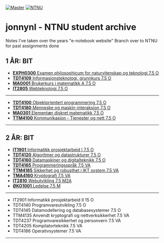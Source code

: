 [![Master](https://img.shields.io/badge/branch-Master-darkred?logo=read-the-docs)](https://github.com/Shirajuki/jonnynl/tree/master)
[![NTNU](https://img.shields.io/badge/branch-NTNU-red?logo=stackoverflow)]()
# jonnynl - NTNU student archive
Notes I've taken over the years "e-notebook website"
Branch over to NTNU for past assignments done


1 ÅR: BIT
--------------------------------------------------------------------------------------------
- [**EXPH0300**  Examen philosophicum for naturvitenskap og teknologi    7.5    O]()
- [**TDT4109**   Informasjonsteknologi, grunnkurs    7.5    O]()
- [**MA0001**    Brukerkurs i matematikk A    7.5    O]()
- [**IT2805**    Webteknologi    7.5    O]()
--------------------------------------------------------------------------------------------
- [**TDT4100**   Objektorientert programmering    7.5    O]()
- [**TDT4180**   Menneske og maskin-interaksjon    7.5    O]()
- [**MA0301**    Elementær diskret matematikk    7.5    O]()
- [**TTM4100**   Kommunikasjon - Tjenester og nett    7.5    O]()
--------------------------------------------------------------------------------------------


2 ÅR: BIT
--------------------------------------------------------------------------------------------
- [**IT1901**    Informatikk prosjektarbeid I    7.5    O]()
- [**TDT4120**    Algoritmer og datastrukturer    7.5    O]()
- [**TDT4160**    Datamaskiner og digitalteknikk    7.5    O]()
- [**TDT4165**    Programmeringsspråk    7.5 VA]()
- [**TTM4185**   Sikkerhet og robusthet i IKT system   7.5 VA]()
- [**TMA4160**    Kryptografi    7.5 VA]()
- [**IT2810**    Webutvikling    7.5  M2A]()
- [**ØKO1001**    Ledelse     7.5    M]()
--------------------------------------------------------------------------------------------
- IT2901    Informatikk prosjektarbeid II    15    O
- TDT4140    Programvareutvikling    7.5    O
- TDT4145    Datamodellering og databasesystemer    7.5    O
- TTM4135    Anvendt kryptografi og nettverksikkerhet    7.5    VA
- TDT4237    Programvaresikkerhet og personvern    7.5    VA
- TDT4205    Kompilatorteknikk    7.5 VA
- TDT4186    Operativsystemer    7.5 VA
--------------------------------------------------------------------------------------------
